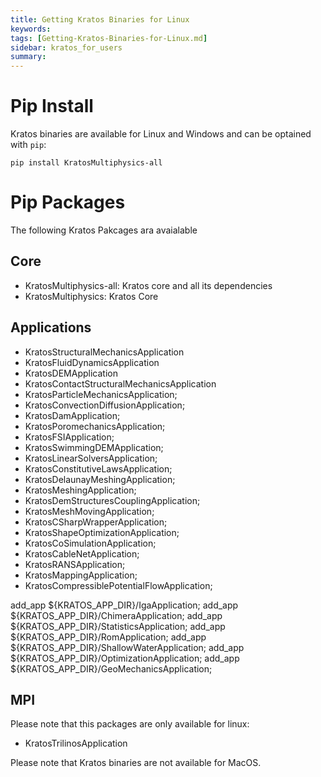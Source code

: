 ```yaml
---
title: Getting Kratos Binaries for Linux
keywords:
tags: [Getting-Kratos-Binaries-for-Linux.md]
sidebar: kratos_for_users
summary:
---
```


# Pip Install

Kratos binaries are available for Linux and Windows and can be optained with `pip`:

```console
pip install KratosMultiphysics-all
```

# Pip Packages

The following Kratos Pakcages ara avaialable

## Core

- KratosMultiphysics-all: Kratos core and all its dependencies
- KratosMultiphysics: Kratos Core

## Applications

- KratosStructuralMechanicsApplication
- KratosFluidDynamicsApplication
- KratosDEMApplication
- KratosContactStructuralMechanicsApplication
- KratosParticleMechanicsApplication;
- KratosConvectionDiffusionApplication;
- KratosDamApplication;
- KratosPoromechanicsApplication;
- KratosFSIApplication;
- KratosSwimmingDEMApplication;
- KratosLinearSolversApplication;
- KratosConstitutiveLawsApplication;
- KratosDelaunayMeshingApplication;
- KratosMeshingApplication;
- KratosDemStructuresCouplingApplication;
- KratosMeshMovingApplication;
- KratosCSharpWrapperApplication;
- KratosShapeOptimizationApplication;
- KratosCoSimulationApplication;
- KratosCableNetApplication;
- KratosRANSApplication;
- KratosMappingApplication;
- KratosCompressiblePotentialFlowApplication;

add_app ${KRATOS_APP_DIR}/IgaApplication;
add_app ${KRATOS_APP_DIR}/ChimeraApplication;
add_app ${KRATOS_APP_DIR}/StatisticsApplication;
add_app ${KRATOS_APP_DIR}/RomApplication;
add_app ${KRATOS_APP_DIR}/ShallowWaterApplication;
add_app ${KRATOS_APP_DIR}/OptimizationApplication;
add_app ${KRATOS_APP_DIR}/GeoMechanicsApplication;

## MPI

Please note that this packages are only available for linux:

- KratosTrilinosApplication

Please note that Kratos binaries are not available for MacOS.

